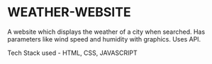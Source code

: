 # WEATHER-WEBSITE

A website which displays the weather of a city when searched.
Has parameters like wind speed and humidity with graphics.
Uses API.

Tech Stack used - HTML, CSS, JAVASCRIPT
